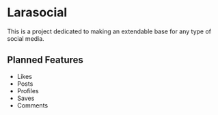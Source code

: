 # Larasocial

This is a project dedicated to making an extendable base for any type of social media.

## Planned Features
- Likes
- Posts
- Profiles
- Saves
- Comments
